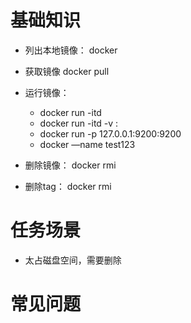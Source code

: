 # 基础知识
* 列出本地镜像：
docker <image>


* 获取镜像
docker pull <image>

* 运行镜像：
    - docker run -itd <image>
    - docker run -itd -v <local>:<container> <image>
    - docker run -p 127.0.0.1:9200:9200 <image> <cmd>
    - docker —name test123 <image>

* 删除镜像：
docker rmi <image>

* 删除tag：
docker rmi <image id>


# 任务场景
* 太占磁盘空间，需要删除

# 常见问题